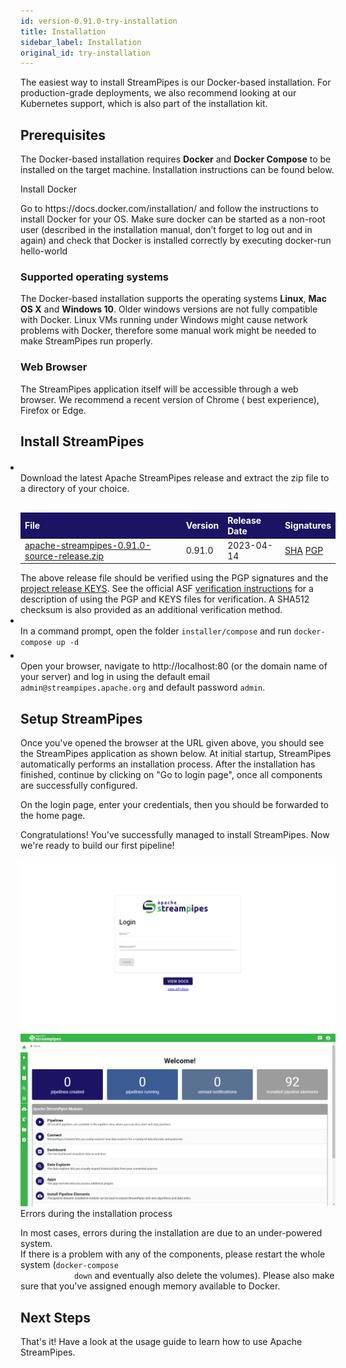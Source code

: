```yaml
---
id: version-0.91.0-try-installation
title: Installation
sidebar_label: Installation
original_id: try-installation
---
```


The easiest way to install StreamPipes is our Docker-based installation. For production-grade deployments, we also
recommend looking at our Kubernetes support, which is also part of the installation kit.

## Prerequisites

The Docker-based installation requires **Docker** and **Docker Compose** to be installed on the target machine.
Installation instructions can be found below.

<div class="admonition info">
    <div class="admonition-title">Install Docker</div>
    <p>Go to https://docs.docker.com/installation/ and follow the instructions to install Docker for your OS. Make sure
        docker can be started as a non-root user (described in the installation manual, don’t forget to log out and in
        again) and check that Docker is installed correctly by executing docker-run hello-world</p>
</div>

### Supported operating systems

The Docker-based installation supports the operating systems **Linux**, **Mac OS X** and **Windows 10**. Older windows
versions are not fully compatible with Docker. Linux VMs running under Windows might cause network problems with Docker,
therefore some manual work might be needed to make StreamPipes run properly.

### Web Browser

The StreamPipes application itself will be accessible through a web browser. We recommend a recent version of Chrome (
best experience), Firefox or Edge.

## Install StreamPipes

<ul style="padding-left:0">
    <li class="installation-step" style="margin-top:20px;">
        <div class="wrapper-container" style="">
            <div class="wrapper-step">
              <span class="fa-stack fa-2x">
                   <i class="fas fa-circle fa-stack-2x sp-color-green"></i>
                   <strong class="fa-stack-1x" style="color:white;">1</strong>
              </span>
            </div>
            <div class="wrapper-instruction">
                Download the latest Apache StreamPipes release and extract the zip file to a directory of your choice.
                <table class="table" style="margin-top:30px;">
                    <thead>
                    <tr style="background:rgb(27, 20, 100);color:white;">
                        <th scope="col" style="border-bottom:0px;border-top:0px;">File</th>
                        <th scope="col" style="border-bottom:0px;border-top:0px;">Version</th>
                        <th scope="col" style="border-bottom:0px;border-top:0px;">Release Date</th>
                        <th scope="col" style="border-bottom:0px;border-top:0px;">Signatures</th>
                    </tr>
                    </thead>
                    <tbody>
                    <tr>
                        <td>
                            <a href="https://www.apache.org/dyn/closer.lua?action=download&filename=streampipes/0.91.0/apache-streampipes-0.91.0-source-release.zip">apache-streampipes-0.91.0-source-release.zip</a>
                        </td>
                        <td>0.91.0</td>
                        <td>2023-04-14</td>
                        <td>
                            <a href="https://downloads.apache.org/streampipes/0.91.0/apache-streampipes-0.91.0-source-release.zip.sha512">SHA</a>
                            <a href="https://downloads.apache.org/streampipes/0.91.0/apache-streampipes-0.91.0-source-release.zip.asc">PGP</a>
                        </td>
                    </tr>
                    </tbody>
                </table>
                <div class="row">
                    <div class="alert alert-info" role="alert">
                        The above release file should be verified using the PGP signatures and the <a
                            href="https://downloads.apache.org/streampipes/KEYS">project release KEYS</a>. See the
                        official ASF <a target="asf" href="https://www.apache.org/dyn/closer.cgi#verify">verification
                        instructions</a> for a description of using the PGP and KEYS files for verification. A SHA512
                        checksum is also provided as an additional verification method.
                    </div>
                </div>
            </div>
        </div>
    </li>
    <li class="installation-step">
        <div class="wrapper-container">
            <div class="wrapper-step">
              <span class="fa-stack fa-2x">
                   <i class="fas fa-circle fa-stack-2x sp-color-green"></i>
                   <strong class="fa-stack-1x" style="color:white;">2</strong>
              </span>
            </div>
            <div class="wrapper-instruction">
                <div style="margin-bottom:5px;">In a command prompt, open the folder <code>installer/compose</code> and
                    run <code>docker-compose up -d</code>
                </div>
            </div>
        </div>
    </li>
    <li class="installation-step">
        <div class="wrapper-container" style="align-items: center;justify-content: center;">
            <div class="wrapper-step">
                <span class="fa-stack fa-2x">
                     <i class="fas fa-circle fa-stack-2x sp-color-green"></i>
                     <strong class="fa-stack-1x" style="color:white;">3</strong>
                </span>
            </div>
            <div class="wrapper-instruction">
                Open your browser, navigate to http://localhost:80 (or the domain name of your server) and log in using
                the default email <code>admin@streampipes.apache.org</code> and default password <code>admin</code>.
            </div>
        </div>
    </li>
</ul>

## Setup StreamPipes

Once you've opened the browser at the URL given above, you should see the StreamPipes application as shown below. At
initial startup, StreamPipes automatically performs an installation process.
After the installation has finished, continue by clicking on "Go to login
page", once all components are successfully configured.

On the login page, enter your credentials, then you should be forwarded to the home page.

Congratulations! You've successfully managed to install StreamPipes. Now we're ready to build our first pipeline!

<div class="my-carousel docs-carousel">
    <img src="/docs/img/01_try-installation/03_login.png" alt="Go to login page">
    <img src="/docs/img/01_try-installation/04_home.png" alt="Home page">
</div>

<div class="admonition error">
    <div class="admonition-title">Errors during the installation process</div>
    <p>In most cases, errors during the installation are due to an under-powered system.<br/>
        If there is a problem with any of the components, please restart the whole system (<code>docker-compose
            down</code> and eventually also delete the volumes).
        Please also make sure that you've assigned enough memory available to Docker.</p>
</div>

## Next Steps

That's it! Have a look at the usage guide to learn how to use Apache StreamPipes.
